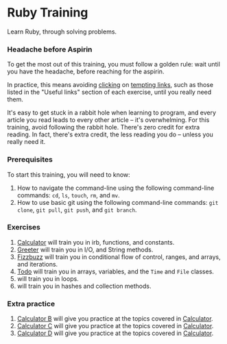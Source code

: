 # Ruby Training

Learn Ruby, through solving problems.

### Headache before Aspirin

To get the most out of this training, you must follow a golden rule: wait until you have the headache, before reaching for the aspirin.

In practice, this means avoiding [clicking](http://faceofdisapproval.com/) on [tempting links](http://faceofdisapproval.com/), such as those listed in the "Useful links" section of each exercise, until you really need them.

It's easy to get stuck in a rabbit hole when learning to program, and every article you read leads to every other article – it's overwhelming. For this training, avoid following the rabbit hole. There's zero credit for extra reading. In fact, there's extra credit, the less reading you do – unless you really need it.

### Prerequisites

To start this training, you will need to know:

1. How to navigate the command-line using the following command-line commands: `cd`, `ls`, `touch`, `rm`, and `mv`.
2. How to use basic git using the following command-line commands: `git clone`, `git pull`, `git push`, and `git branch`.

### Exercises

1. [Calculator](./1) will train you in irb, functions, and constants.
2. [Greeter](./2) will train you in I/O, and String methods.
3. [Fizzbuzz](./3) will train you in conditional flow of control, ranges, and arrays, and iterations.
4. [Todo](./4) will train you in arrays, variables, and the `Time` and `File` classes.
5. [](./5) will train you in loops.
6. [](./6) will train you in hashes and collection methods.

### Extra practice

1. [Calculator B](./extra/1B) will give you practice at the topics covered in [Calculator](./1).
2. [Calculator C](./extra/1C) will give you practice at the topics covered in [Calculator](./1).
3. [Calculator D](./extra/1D) will give you practice at the topics covered in [Calculator](./1).